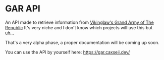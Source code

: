 # GAR API
An API made to retrieve information from [Vikinglaw's Grand Army of The Republic](https://www.roblox.com/groups/5214183/GAR-Grand-Army-of-the-Republic)
It's very niche and I don't know which projects will use this but uh... 

That's a very alpha phase, a proper documentation will be coming up soon.

You can use the API by yourself here: https://gar.caxseii.dev/